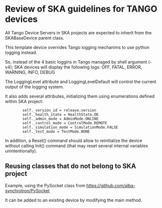 # Review of SKA guidelines for TANGO devices

All Tango Device Servers in SKA projects are expected to inherit 
from the SKABaseDevice parent class.

This template device overrides Tango logging mechanims to use 
python logging instead.

So, instead of the 4 basic loggins in Tango managed by shell argument (-v4); 
SKA devices will display the following logs:
  OFF, FATAL, ERROR, WARNING, INFO, DEBUG

The LoggingLevel attribute and LoggingLevelDefault will control the current
output of the logging system.

It also adds several attributes, initializing them using enumerations
defined within SKA project:

```
        self._version_id = release.version
        self._health_state = HealthState.OK
        self._admin_mode = AdminMode.ONLINE
        self._control_mode = ControlMode.REMOTE
        self._simulation_mode = SimulationMode.FALSE
        self._test_mode = TestMode.NONE
```
In addition, a Reset() command should allow to reinitialize the device without calling
Init() command (that may reset several internal variables unintentionally).

## Reusing classes that do not belong to SKA  project

Example, using the PySocket class from https://github.com/alba-synchrotron/PySocket

It can be added to an existing device by modifying the main method.

